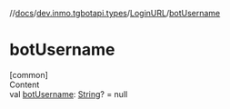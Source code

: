 //[docs](../../../index.md)/[dev.inmo.tgbotapi.types](../index.md)/[LoginURL](index.md)/[botUsername](bot-username.md)



# botUsername  
[common]  
Content  
val [botUsername](bot-username.md): [String](https://kotlinlang.org/api/latest/jvm/stdlib/kotlin/-string/index.html)? = null  



